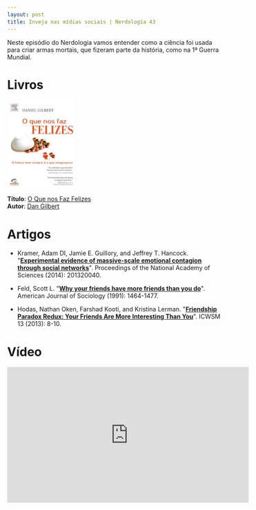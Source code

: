 ```yaml
---
layout: post
title: Inveja nas mídias sociais | Nerdologia 43
---
```


Neste episódio do Nerdologia vamos entender como a ciência foi usada para criar armas mortais, que fizeram parte da história, como na 1ª Guerra Mundial.

Livros
=====

![O Que nos Faz Felizes](../images/o-que-nos-faz-felizes.jpg)

**Título**: [O Que nos Faz Felizes](http://www.livrariacultura.com.br/p/o-que-nos-faz-felizes-1414900)<br>
**Autor**: [Dan Gilbert](http://www.danielgilbert.com/)

Artigos
=====

- Kramer, Adam DI, Jamie E. Guillory, and Jeffrey T. Hancock. "[**Experimental evidence of massive-scale emotional contagion through social networks**](http://www.pnas.org/content/111/24/8788.full.pdf)". Proceedings of the National Academy of Sciences (2014): 201320040.

- Feld, Scott L. "[**Why your friends have more friends than you do**](http://cs.marlboro.edu/courses/spring2010/statistics/wiki/wiki.attachments/Why_Your_Friends_Have_More_Friends_Than_You_Do.pdf)". American Journal of Sociology (1991): 1464-1477.

- Hodas, Nathan Oken, Farshad Kooti, and Kristina Lerman. "[**Friendship Paradox Redux: Your Friends Are More Interesting Than You**](http://www-scf.usc.edu/~kooti/files/FriendParadoxRedux.pdf)". ICWSM 13 (2013): 8-10. 

Vídeo
=====

<iframe width="560" height="315" src="https://www.youtube.com/embed/6SFmY-vTpWQ" frameborder="0" allowfullscreen></iframe>


